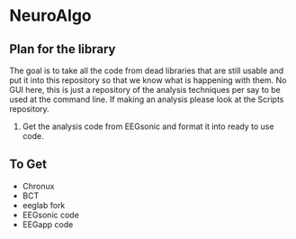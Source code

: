 # NeuroAlgo

## Plan for the library
The goal is to take all the code from dead libraries that are still usable and put it into this repository so that we know what is happening with them. No GUI here, this is just a repository of the analysis techniques per say to be used at the command line. If making an analysis please look at the Scripts repository.

1) Get the analysis code from EEGsonic and format it into ready to use code.

## To Get
* Chronux
* BCT
* eeglab fork
* EEGsonic code
* EEGapp code
